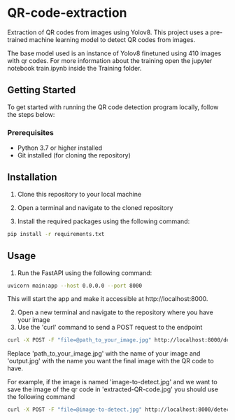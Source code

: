 # QR-code-extraction
Extraction of QR codes from images using Yolov8. This project uses a pre-trained machine learning model to detect QR codes from images.

The base model used is an instance of Yolov8 finetuned using 410 images with qr codes. For more information about the training open the jupyter notebook train.ipynb inside the Training folder.

## Getting Started

To get started with running the QR code detection program locally, follow the steps below:

### Prerequisites

- Python 3.7 or higher installed
- Git installed (for cloning the repository)

## Installation

1. Clone this repository to your local machine

2. Open a terminal and navigate to the cloned repository

3. Install the required packages using the following command:
```bash
pip install -r requirements.txt
```

## Usage
1. Run the FastAPI using the following command:
```bash
uvicorn main:app --host 0.0.0.0 --port 8000
```
This will start the app and make it accessible at http://localhost:8000.

2. Open a new terminal and navigate to the repository where you have your image
3. Use the 'curl' command to send a POST request to the endpoint
```bash
curl -X POST -F "file=@path_to_your_image.jpg" http://localhost:8000/detect_qr/ --output output.jpg
```
Replace 'path_to_your_image.jpg' with the name of your image and 'output.jpg' with the name you want the final image with the QR code to have.

For example, if the image is named 'image-to-detect.jpg' and we want to save the image of the qr code in 'extracted-QR-code.jpg' you should use the following command 
```bash
curl -X POST -F "file=@image-to-detect.jpg" http://localhost:8000/detect_qr/ --output extracted-QR-code.jpg
```
